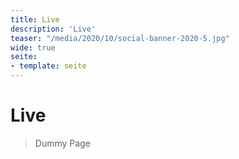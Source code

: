 ```yaml
---
title: Live
description: 'Live'
teaser: "/media/2020/10/social-banner-2020-5.jpg"
wide: true
seite:
- template: seite
---
```


# Live

> Dummy Page

